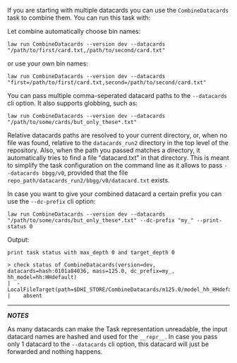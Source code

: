 If you are starting with multiple datacards you can use the `CombineDatacards` task to combine them.
You can run this task with:

Let combine automatically choose bin names:

```shell
law run CombineDatacards --version dev --datacards "/path/to/first/card.txt,/path/to/second/card.txt"
```
or use your own bin names:

```shell
law run CombineDatacards --version dev --datacards "first=/path/to/first/card.txt,second=/path/to/second/card.txt"
```

You can pass multiple comma-seperated datacard paths to the `--datacards` cli option.
It also supports globbing, such as:

```shell
law run CombineDatacards --version dev --datacards "/path/to/some/cards/but_only_these*.txt"
```

Relative datacards paths are resolved to your current directory, or, when no file was found, relative to the `datacards_run2` directory in the top level of the repository.
Also, when the path you passed matches a directory, it automatically tries to find a file "datacard.txt" in that directory.
This is meant to simplify the task configuration on the command line as it allows to pass `--datacards bbgg/v0`, provided that the file `repo_path/datacards_run2/bbgg/v0/datacard.txt` exists.

In case you want to give your combined datacard a certain prefix you can use the `--dc-prefix` cli option:

```shell
law run CombineDatacards --version dev --datacards "/path/to/some/cards/but_only_these*.txt" --dc-prefix "my_" --print-status 0
```

Output:
```shell
print task status with max_depth 0 and target_depth 0

> check status of CombineDatacards(version=dev, datacards=hash:0101a84036, mass=125.0, dc_prefix=my_, hh_model=hh:HHdefault)
|  - LocalFileTarget(path=$DHI_STORE/CombineDatacards/m125.0/model_hh_HHdefault/dev/my_datacard.txt)
|    absent
```

---

**_NOTES_**

As many datacards can make the Task representation unreadable, the input datacard names are hashed and used for the `__repr__`.
In case you pass only 1 datacard to the `--datacards` cli option, this datacard will just be forwarded and nothing happens.
